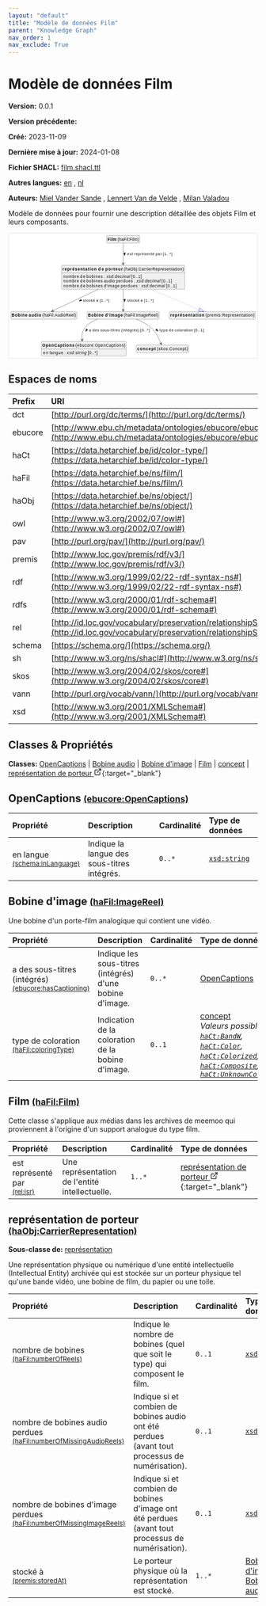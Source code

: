 ```yaml
---
layout: "default"
title: "Modèle de données Film"
parent: "Knowledge Graph"
nav_order: 1
nav_exclude: True
---
```

<svg xmlns="http://www.w3.org/2000/svg" style="display: none;"><symbol id="svg-external-link" width="24" height="24" viewBox="0 0 24 24" fill="none" stroke="currentColor" stroke-width="2" stroke-linecap="round" stroke-linejoin="round" class="feather feather-external-link"><title id="svg-external-link-title">(external link)</title><path d="M18 13v6a2 2 0 0 1-2 2H5a2 2 0 0 1-2-2V8a2 2 0 0 1 2-2h6"></path><polyline points="15 3 21 3 21 9"></polyline><line x1="10" y1="14" x2="21" y2="3"></line> </symbol></svg>

Modèle de données Film
====================

**Version:** 0.0.1

**Version précédente:** 

**Créé:** 2023-11-09

**Dernière mise à jour:** 2024-01-08

**Fichier SHACL:** [film.shacl.ttl](film.shacl.ttl)

**Autres langues:**
[en](../en)
, [nl](../nl)

**Auteurs:**
[Miel Vander Sande](mailto:miel.vandersande@meemoo.be)
, [Lennert Van de Velde](mailto:lennert.vandevelde@meemoo.be)
, [Milan Valadou](mailto:milan.valadou@meemoo.be)


Modèle de données pour fournir une description détaillée des objets Film et leurs composants.

<div class="wrap">
  <div class="zoom">
  <svg xmlns="http://www.w3.org/2000/svg" xmlns:xlink="http://www.w3.org/1999/xlink" contentStyleType="text/css" preserveAspectRatio="none" version="1.1" viewBox="0 0 858 430" zoomAndPan="magnify"><defs/><g><a href="#ebucore%3AOpenCaptions" target="_top" title="#ebucore%3AOpenCaptions" xlink:actuate="onRequest" xlink:href="#ebucore%3AOpenCaptions" xlink:show="new" xlink:title="#ebucore%3AOpenCaptions" xlink:type="simple"><g id="elem_ebucore_OpenCaptions"><rect codeLine="15" fill="#F1F1F1" height="50.5938" id="ebucore_OpenCaptions" rx="3.5" ry="3.5" style="stroke:#181818;stroke-width:0.5;" width="293" x="112.5" y="373"/><text fill="#000000" font-family="sans-serif" font-size="14" font-weight="bold" lengthAdjust="spacing" textLength="111" x="115.5" y="390.9951">OpenCaptions</text><text fill="#000000" font-family="sans-serif" font-size="14" lengthAdjust="spacing" textLength="4" x="226.5" y="390.9951"> </text><text fill="#000000" font-family="sans-serif" font-size="14" lengthAdjust="spacing" textLength="172" x="230.5" y="390.9951">(ebucore:OpenCaptions)</text><line style="stroke:#181818;stroke-width:0.5;" x1="113.5" x2="404.5" y1="399.2969" y2="399.2969"/><text fill="#000000" font-family="sans-serif" font-size="14" lengthAdjust="spacing" textLength="18" x="118.5" y="416.292">en</text><text fill="#000000" font-family="sans-serif" font-size="14" lengthAdjust="spacing" textLength="4" x="136.5" y="416.292"> </text><text fill="#000000" font-family="sans-serif" font-size="14" lengthAdjust="spacing" textLength="47" x="140.5" y="416.292">langue</text><text fill="#000000" font-family="sans-serif" font-size="14" lengthAdjust="spacing" textLength="4" x="187.5" y="416.292"> </text><text fill="#000000" font-family="sans-serif" font-size="14" lengthAdjust="spacing" textLength="5" x="191.5" y="416.292">:</text><text fill="#000000" font-family="sans-serif" font-size="14" lengthAdjust="spacing" textLength="4" x="196.5" y="416.292"> </text><text fill="#000000" font-family="sans-serif" font-size="14" font-style="italic" lengthAdjust="spacing" textLength="68" x="200.5" y="416.292">xsd:string</text><text fill="#000000" font-family="sans-serif" font-size="14" lengthAdjust="spacing" textLength="4" x="268.5" y="416.292"> </text><text fill="#000000" font-family="sans-serif" font-size="14" lengthAdjust="spacing" textLength="34" x="272.5" y="416.292">[0..*]</text></g></a><a href="#haFil%3AAudioReel" target="_top" title="#haFil%3AAudioReel" xlink:actuate="onRequest" xlink:href="#haFil%3AAudioReel" xlink:show="new" xlink:title="#haFil%3AAudioReel" xlink:type="simple"><g id="elem_haFil_AudioReel"><rect codeLine="16" fill="#F1F1F1" height="26.2969" id="haFil_AudioReel" rx="3.5" ry="3.5" style="stroke:#181818;stroke-width:0.5;" width="228" x="7" y="270"/><text fill="#000000" font-family="sans-serif" font-size="14" font-weight="bold" lengthAdjust="spacing" textLength="54" x="10" y="287.9951">Bobine</text><text fill="#000000" font-family="sans-serif" font-size="14" font-weight="bold" lengthAdjust="spacing" textLength="5" x="64" y="287.9951"> </text><text fill="#000000" font-family="sans-serif" font-size="14" font-weight="bold" lengthAdjust="spacing" textLength="43" x="69" y="287.9951">audio</text><text fill="#000000" font-family="sans-serif" font-size="14" lengthAdjust="spacing" textLength="4" x="112" y="287.9951"> </text><text fill="#000000" font-family="sans-serif" font-size="14" lengthAdjust="spacing" textLength="116" x="116" y="287.9951">(haFil:AudioReel)</text></g></a><a href="#haFil%3AImageReel" target="_top" title="#haFil%3AImageReel" xlink:actuate="onRequest" xlink:href="#haFil%3AImageReel" xlink:show="new" xlink:title="#haFil%3AImageReel" xlink:type="simple"><g id="elem_haFil_ImageReel"><rect codeLine="17" fill="#F1F1F1" height="26.2969" id="haFil_ImageReel" rx="3.5" ry="3.5" style="stroke:#181818;stroke-width:0.5;" width="249" x="270.5" y="270"/><text fill="#000000" font-family="sans-serif" font-size="14" font-weight="bold" lengthAdjust="spacing" textLength="54" x="273.5" y="287.9951">Bobine</text><text fill="#000000" font-family="sans-serif" font-size="14" font-weight="bold" lengthAdjust="spacing" textLength="5" x="327.5" y="287.9951"> </text><text fill="#000000" font-family="sans-serif" font-size="14" font-weight="bold" lengthAdjust="spacing" textLength="61" x="332.5" y="287.9951">d'image</text><text fill="#000000" font-family="sans-serif" font-size="14" lengthAdjust="spacing" textLength="4" x="393.5" y="287.9951"> </text><text fill="#000000" font-family="sans-serif" font-size="14" lengthAdjust="spacing" textLength="119" x="397.5" y="287.9951">(haFil:ImageReel)</text></g></a><a href="#haFil%3AFilm" target="_top" title="#haFil%3AFilm" xlink:actuate="onRequest" xlink:href="#haFil%3AFilm" xlink:show="new" xlink:title="#haFil%3AFilm" xlink:type="simple"><g id="elem_haFil_Film"><rect codeLine="18" fill="#F1F1F1" height="26.2969" id="haFil_Film" rx="3.5" ry="3.5" style="stroke:#181818;stroke-width:0.5;" width="114" x="338" y="7"/><text fill="#000000" font-family="sans-serif" font-size="14" font-weight="bold" lengthAdjust="spacing" textLength="31" x="341" y="24.9951">Film</text><text fill="#000000" font-family="sans-serif" font-size="14" lengthAdjust="spacing" textLength="4" x="372" y="24.9951"> </text><text fill="#000000" font-family="sans-serif" font-size="14" lengthAdjust="spacing" textLength="73" x="376" y="24.9951">(haFil:Film)</text></g></a><a href="#skos%3AConcept" target="_top" title="#skos%3AConcept" xlink:actuate="onRequest" xlink:href="#skos%3AConcept" xlink:show="new" xlink:title="#skos%3AConcept" xlink:type="simple"><g id="elem_skos_Concept"><rect codeLine="19" fill="#F1F1F1" height="26.2969" id="skos_Concept" rx="3.5" ry="3.5" style="stroke:#181818;stroke-width:0.5;" width="181" x="440.5" y="385.5"/><text fill="#000000" font-family="sans-serif" font-size="14" font-weight="bold" lengthAdjust="spacing" textLength="64" x="443.5" y="403.4951">concept</text><text fill="#000000" font-family="sans-serif" font-size="14" lengthAdjust="spacing" textLength="4" x="507.5" y="403.4951"> </text><text fill="#000000" font-family="sans-serif" font-size="14" lengthAdjust="spacing" textLength="107" x="511.5" y="403.4951">(skos:Concept)</text></g></a><a href="../../description/fr#haObj%3ACarrierRepresentation" target="_top" title="../../description/fr#haObj%3ACarrierRepresentation" xlink:actuate="onRequest" xlink:href="../../description/fr#haObj%3ACarrierRepresentation" xlink:show="new" xlink:title="../../description/fr#haObj%3ACarrierRepresentation" xlink:type="simple"><g id="elem_haObj_CarrierRepresentation"><rect codeLine="20" fill="#F1F1F1" height="83.1875" id="haObj_CarrierRepresentation" rx="3.5" ry="3.5" style="stroke:#181818;stroke-width:0.5;" width="425" x="182.5" y="110"/><text fill="#000000" font-family="sans-serif" font-size="14" font-weight="bold" lengthAdjust="spacing" textLength="118" x="185.5" y="127.9951">représentation</text><text fill="#000000" font-family="sans-serif" font-size="14" font-weight="bold" lengthAdjust="spacing" textLength="5" x="303.5" y="127.9951"> </text><text fill="#000000" font-family="sans-serif" font-size="14" font-weight="bold" lengthAdjust="spacing" textLength="20" x="308.5" y="127.9951">de</text><text fill="#000000" font-family="sans-serif" font-size="14" font-weight="bold" lengthAdjust="spacing" textLength="5" x="328.5" y="127.9951"> </text><text fill="#000000" font-family="sans-serif" font-size="14" font-weight="bold" lengthAdjust="spacing" textLength="60" x="333.5" y="127.9951">porteur</text><text fill="#000000" font-family="sans-serif" font-size="14" lengthAdjust="spacing" textLength="4" x="393.5" y="127.9951"> </text><text fill="#000000" font-family="sans-serif" font-size="14" lengthAdjust="spacing" textLength="207" x="397.5" y="127.9951">(haObj:CarrierRepresentation)</text><line style="stroke:#181818;stroke-width:0.5;" x1="183.5" x2="606.5" y1="136.2969" y2="136.2969"/><text fill="#000000" font-family="sans-serif" font-size="14" lengthAdjust="spacing" textLength="54" x="188.5" y="153.292">nombre</text><text fill="#000000" font-family="sans-serif" font-size="14" lengthAdjust="spacing" textLength="4" x="242.5" y="153.292"> </text><text fill="#000000" font-family="sans-serif" font-size="14" lengthAdjust="spacing" textLength="18" x="246.5" y="153.292">de</text><text fill="#000000" font-family="sans-serif" font-size="14" lengthAdjust="spacing" textLength="4" x="264.5" y="153.292"> </text><text fill="#000000" font-family="sans-serif" font-size="14" lengthAdjust="spacing" textLength="56" x="268.5" y="153.292">bobines</text><text fill="#000000" font-family="sans-serif" font-size="14" lengthAdjust="spacing" textLength="4" x="324.5" y="153.292"> </text><text fill="#000000" font-family="sans-serif" font-size="14" lengthAdjust="spacing" textLength="5" x="328.5" y="153.292">:</text><text fill="#000000" font-family="sans-serif" font-size="14" lengthAdjust="spacing" textLength="4" x="333.5" y="153.292"> </text><text fill="#000000" font-family="sans-serif" font-size="14" font-style="italic" lengthAdjust="spacing" textLength="82" x="337.5" y="153.292">xsd:decimal</text><text fill="#000000" font-family="sans-serif" font-size="14" lengthAdjust="spacing" textLength="4" x="419.5" y="153.292"> </text><text fill="#000000" font-family="sans-serif" font-size="14" lengthAdjust="spacing" textLength="36" x="423.5" y="153.292">[0..1]</text><text fill="#000000" font-family="sans-serif" font-size="14" lengthAdjust="spacing" textLength="54" x="188.5" y="169.5889">nombre</text><text fill="#000000" font-family="sans-serif" font-size="14" lengthAdjust="spacing" textLength="4" x="242.5" y="169.5889"> </text><text fill="#000000" font-family="sans-serif" font-size="14" lengthAdjust="spacing" textLength="18" x="246.5" y="169.5889">de</text><text fill="#000000" font-family="sans-serif" font-size="14" lengthAdjust="spacing" textLength="4" x="264.5" y="169.5889"> </text><text fill="#000000" font-family="sans-serif" font-size="14" lengthAdjust="spacing" textLength="56" x="268.5" y="169.5889">bobines</text><text fill="#000000" font-family="sans-serif" font-size="14" lengthAdjust="spacing" textLength="4" x="324.5" y="169.5889"> </text><text fill="#000000" font-family="sans-serif" font-size="14" lengthAdjust="spacing" textLength="38" x="328.5" y="169.5889">audio</text><text fill="#000000" font-family="sans-serif" font-size="14" lengthAdjust="spacing" textLength="4" x="366.5" y="169.5889"> </text><text fill="#000000" font-family="sans-serif" font-size="14" lengthAdjust="spacing" textLength="58" x="370.5" y="169.5889">perdues</text><text fill="#000000" font-family="sans-serif" font-size="14" lengthAdjust="spacing" textLength="4" x="428.5" y="169.5889"> </text><text fill="#000000" font-family="sans-serif" font-size="14" lengthAdjust="spacing" textLength="5" x="432.5" y="169.5889">:</text><text fill="#000000" font-family="sans-serif" font-size="14" lengthAdjust="spacing" textLength="4" x="437.5" y="169.5889"> </text><text fill="#000000" font-family="sans-serif" font-size="14" font-style="italic" lengthAdjust="spacing" textLength="82" x="441.5" y="169.5889">xsd:decimal</text><text fill="#000000" font-family="sans-serif" font-size="14" lengthAdjust="spacing" textLength="4" x="523.5" y="169.5889"> </text><text fill="#000000" font-family="sans-serif" font-size="14" lengthAdjust="spacing" textLength="36" x="527.5" y="169.5889">[0..1]</text><text fill="#000000" font-family="sans-serif" font-size="14" lengthAdjust="spacing" textLength="54" x="188.5" y="185.8857">nombre</text><text fill="#000000" font-family="sans-serif" font-size="14" lengthAdjust="spacing" textLength="4" x="242.5" y="185.8857"> </text><text fill="#000000" font-family="sans-serif" font-size="14" lengthAdjust="spacing" textLength="18" x="246.5" y="185.8857">de</text><text fill="#000000" font-family="sans-serif" font-size="14" lengthAdjust="spacing" textLength="4" x="264.5" y="185.8857"> </text><text fill="#000000" font-family="sans-serif" font-size="14" lengthAdjust="spacing" textLength="56" x="268.5" y="185.8857">bobines</text><text fill="#000000" font-family="sans-serif" font-size="14" lengthAdjust="spacing" textLength="4" x="324.5" y="185.8857"> </text><text fill="#000000" font-family="sans-serif" font-size="14" lengthAdjust="spacing" textLength="54" x="328.5" y="185.8857">d'image</text><text fill="#000000" font-family="sans-serif" font-size="14" lengthAdjust="spacing" textLength="4" x="382.5" y="185.8857"> </text><text fill="#000000" font-family="sans-serif" font-size="14" lengthAdjust="spacing" textLength="58" x="386.5" y="185.8857">perdues</text><text fill="#000000" font-family="sans-serif" font-size="14" lengthAdjust="spacing" textLength="4" x="444.5" y="185.8857"> </text><text fill="#000000" font-family="sans-serif" font-size="14" lengthAdjust="spacing" textLength="5" x="448.5" y="185.8857">:</text><text fill="#000000" font-family="sans-serif" font-size="14" lengthAdjust="spacing" textLength="4" x="453.5" y="185.8857"> </text><text fill="#000000" font-family="sans-serif" font-size="14" font-style="italic" lengthAdjust="spacing" textLength="82" x="457.5" y="185.8857">xsd:decimal</text><text fill="#000000" font-family="sans-serif" font-size="14" lengthAdjust="spacing" textLength="4" x="539.5" y="185.8857"> </text><text fill="#000000" font-family="sans-serif" font-size="14" lengthAdjust="spacing" textLength="36" x="543.5" y="185.8857">[0..1]</text></g></a><a href="#premis%3ARepresentation" target="_top" title="#premis%3ARepresentation" xlink:actuate="onRequest" xlink:href="#premis%3ARepresentation" xlink:show="new" xlink:title="#premis%3ARepresentation" xlink:type="simple"><g id="elem_premis_Representation"><rect codeLine="21" fill="#F1F1F1" height="26.2969" id="premis_Representation" rx="3.5" ry="3.5" style="stroke:#181818;stroke-width:0.5;" width="297" x="554.5" y="270"/><text fill="#000000" font-family="sans-serif" font-size="14" font-weight="bold" lengthAdjust="spacing" textLength="118" x="557.5" y="287.9951">représentation</text><text fill="#000000" font-family="sans-serif" font-size="14" lengthAdjust="spacing" textLength="4" x="675.5" y="287.9951"> </text><text fill="#000000" font-family="sans-serif" font-size="14" lengthAdjust="spacing" textLength="169" x="679.5" y="287.9951">(premis:Representation)</text></g></a><g id="link_haFil_ImageReel_ebucore_OpenCaptions"><path codeLine="30" d="M306.58,296.04 C289.74,302.36 273.98,311.84 263,326 C252.87,339.07 251.5239,351.8971 253.2039,366.9371 " fill="none" id="haFil_ImageReel-to-ebucore_OpenCaptions" style="stroke:#454645;stroke-width:1.0;"/><polygon fill="#454645" points="253.87,372.9,256.8462,363.5116,253.3149,367.9309,248.8956,364.3997,253.87,372.9" style="stroke:#454645;stroke-width:1.0;"/><polygon fill="#000000" points="264.9927,338.5609,272.7809,333.1025,268.0851,329.5671,264.9927,338.5609" style="stroke:#000000;stroke-width:1.0;"/><text fill="#000000" font-family="sans-serif" font-size="13" lengthAdjust="spacing" textLength="8" x="277" y="339.0669">a</text><text fill="#000000" font-family="sans-serif" font-size="13" lengthAdjust="spacing" textLength="4" x="285" y="339.0669"> </text><text fill="#000000" font-family="sans-serif" font-size="13" lengthAdjust="spacing" textLength="23" x="289" y="339.0669">des</text><text fill="#000000" font-family="sans-serif" font-size="13" lengthAdjust="spacing" textLength="4" x="312" y="339.0669"> </text><text fill="#000000" font-family="sans-serif" font-size="13" lengthAdjust="spacing" textLength="68" x="316" y="339.0669">sous-titres</text><text fill="#000000" font-family="sans-serif" font-size="13" lengthAdjust="spacing" textLength="4" x="384" y="339.0669"> </text><text fill="#000000" font-family="sans-serif" font-size="13" lengthAdjust="spacing" textLength="62" x="388" y="339.0669">(intégrés)</text><text fill="#000000" font-family="sans-serif" font-size="13" lengthAdjust="spacing" textLength="4" x="450" y="339.0669"> </text><text fill="#000000" font-family="sans-serif" font-size="13" lengthAdjust="spacing" textLength="33" x="454" y="339.0669">[0..*]</text></g><g id="link_haFil_ImageReel_skos_Concept"><path codeLine="31" d="M439.12,296.12 C457.09,302.72 477.09,312.39 492,326 C510.17,342.59 519.6727,363.9987 525.1627,379.6387 " fill="none" id="haFil_ImageReel-to-skos_Concept" style="stroke:#454645;stroke-width:1.0;"/><polygon fill="#454645" points="527.15,385.3,527.9433,375.4831,525.4939,380.5822,520.3949,378.1328,527.15,385.3" style="stroke:#454645;stroke-width:1.0;"/><polygon fill="#000000" points="515.5878,338.0489,511.1444,329.6402,507.0505,333.8578,515.5878,338.0489" style="stroke:#000000;stroke-width:1.0;"/><text fill="#000000" font-family="sans-serif" font-size="13" lengthAdjust="spacing" textLength="28" x="521" y="339.0669">type</text><text fill="#000000" font-family="sans-serif" font-size="13" lengthAdjust="spacing" textLength="4" x="549" y="339.0669"> </text><text fill="#000000" font-family="sans-serif" font-size="13" lengthAdjust="spacing" textLength="16" x="553" y="339.0669">de</text><text fill="#000000" font-family="sans-serif" font-size="13" lengthAdjust="spacing" textLength="4" x="569" y="339.0669"> </text><text fill="#000000" font-family="sans-serif" font-size="13" lengthAdjust="spacing" textLength="63" x="573" y="339.0669">coloration</text><text fill="#000000" font-family="sans-serif" font-size="13" lengthAdjust="spacing" textLength="4" x="636" y="339.0669"> </text><text fill="#000000" font-family="sans-serif" font-size="13" lengthAdjust="spacing" textLength="34" x="640" y="339.0669">[0..1]</text></g><g id="link_haFil_Film_haObj_CarrierRepresentation"><path codeLine="34" d="M395,33.42 C395,50.89 395,77.55 395,103.94 " fill="none" id="haFil_Film-to-haObj_CarrierRepresentation" style="stroke:#454645;stroke-width:1.0;"/><polygon fill="#454645" points="395,109.94,399,100.94,395,104.94,391,100.94,395,109.94" style="stroke:#454645;stroke-width:1.0;"/><polygon fill="#000000" points="400,76.5664,402.9389,67.5213,397.0611,67.5213,400,76.5664" style="stroke:#000000;stroke-width:1.0;"/><text fill="#000000" font-family="sans-serif" font-size="13" lengthAdjust="spacing" textLength="20" x="409" y="76.0669">est</text><text fill="#000000" font-family="sans-serif" font-size="13" lengthAdjust="spacing" textLength="4" x="429" y="76.0669"> </text><text fill="#000000" font-family="sans-serif" font-size="13" lengthAdjust="spacing" textLength="70" x="433" y="76.0669">représenté</text><text fill="#000000" font-family="sans-serif" font-size="13" lengthAdjust="spacing" textLength="4" x="503" y="76.0669"> </text><text fill="#000000" font-family="sans-serif" font-size="13" lengthAdjust="spacing" textLength="21" x="507" y="76.0669">par</text><text fill="#000000" font-family="sans-serif" font-size="13" lengthAdjust="spacing" textLength="4" x="528" y="76.0669"> </text><text fill="#000000" font-family="sans-serif" font-size="13" lengthAdjust="spacing" textLength="33" x="532" y="76.0669">[1..*]</text></g><g id="link_haObj_CarrierRepresentation_premis_Representation"><path codeLine="38" d="M491.61,193.12 C554.77,219.67 616.3566,245.5745 657.6766,262.9445 " fill="none" id="haObj_CarrierRepresentation-to-premis_Representation" style="stroke:#0000FF;stroke-width:1.0;stroke-dasharray:1.0,3.0;"/><polygon fill="none" points="674.27,269.92,660.0017,257.4133,655.3514,268.4756,674.27,269.92" style="stroke:#0000FF;stroke-width:1.0;"/></g><g id="link_haObj_CarrierRepresentation_haFil_AudioReel"><path codeLine="43" d="M309.06,193.12 C252.87,219.67 188.7449,249.9866 151.9849,267.3566 " fill="none" id="haObj_CarrierRepresentation-to-haFil_AudioReel" style="stroke:#454645;stroke-width:1.0;"/><polygon fill="#454645" points="146.56,269.92,156.4062,269.6915,151.0807,267.7839,152.9884,262.4584,146.56,269.92" style="stroke:#454645;stroke-width:1.0;"/><polygon fill="#000000" points="242.4794,233.7029,251.913,232.4951,249.4014,227.1808,242.4794,233.7029" style="stroke:#000000;stroke-width:1.0;"/><text fill="#000000" font-family="sans-serif" font-size="13" lengthAdjust="spacing" textLength="42" x="256" y="236.0669">stocké</text><text fill="#000000" font-family="sans-serif" font-size="13" lengthAdjust="spacing" textLength="4" x="298" y="236.0669"> </text><text fill="#000000" font-family="sans-serif" font-size="13" lengthAdjust="spacing" textLength="8" x="302" y="236.0669">à</text><text fill="#000000" font-family="sans-serif" font-size="13" lengthAdjust="spacing" textLength="4" x="310" y="236.0669"> </text><text fill="#000000" font-family="sans-serif" font-size="13" lengthAdjust="spacing" textLength="33" x="314" y="236.0669">[1..*]</text></g><g id="link_haObj_CarrierRepresentation_haFil_ImageReel"><path codeLine="44" d="M395,193.12 C395,219.67 395,246.55 395,263.92 " fill="none" id="haObj_CarrierRepresentation-to-haFil_ImageReel" style="stroke:#454645;stroke-width:1.0;"/><polygon fill="#454645" points="395,269.92,399,260.92,395,264.92,391,260.92,395,269.92" style="stroke:#454645;stroke-width:1.0;"/><polygon fill="#000000" points="400,236.5664,402.9389,227.5213,397.0611,227.5213,400,236.5664" style="stroke:#000000;stroke-width:1.0;"/><text fill="#000000" font-family="sans-serif" font-size="13" lengthAdjust="spacing" textLength="42" x="409" y="236.0669">stocké</text><text fill="#000000" font-family="sans-serif" font-size="13" lengthAdjust="spacing" textLength="4" x="451" y="236.0669"> </text><text fill="#000000" font-family="sans-serif" font-size="13" lengthAdjust="spacing" textLength="8" x="455" y="236.0669">à</text><text fill="#000000" font-family="sans-serif" font-size="13" lengthAdjust="spacing" textLength="4" x="463" y="236.0669"> </text><text fill="#000000" font-family="sans-serif" font-size="13" lengthAdjust="spacing" textLength="33" x="467" y="236.0669">[1..*]</text></g></g></svg>
  </div>
</div>

## Espaces de noms

| Prefix | URI      |
| :----- | :------- |
| dct     | [http://purl.org/dc/terms/](http://purl.org/dc/terms/) |
| ebucore     | [http://www.ebu.ch/metadata/ontologies/ebucore/ebucore#](http://www.ebu.ch/metadata/ontologies/ebucore/ebucore#) |
| haCt     | [https://data.hetarchief.be/id/color-type/](https://data.hetarchief.be/id/color-type/) |
| haFil     | [https://data.hetarchief.be/ns/film/](https://data.hetarchief.be/ns/film/) |
| haObj     | [https://data.hetarchief.be/ns/object/](https://data.hetarchief.be/ns/object/) |
| owl     | [http://www.w3.org/2002/07/owl#](http://www.w3.org/2002/07/owl#) |
| pav     | [http://purl.org/pav/](http://purl.org/pav/) |
| premis     | [http://www.loc.gov/premis/rdf/v3/](http://www.loc.gov/premis/rdf/v3/) |
| rdf     | [http://www.w3.org/1999/02/22-rdf-syntax-ns#](http://www.w3.org/1999/02/22-rdf-syntax-ns#) |
| rdfs     | [http://www.w3.org/2000/01/rdf-schema#](http://www.w3.org/2000/01/rdf-schema#) |
| rel     | [http://id.loc.gov/vocabulary/preservation/relationshipSubType/](http://id.loc.gov/vocabulary/preservation/relationshipSubType/) |
| schema     | [https://schema.org/](https://schema.org/) |
| sh     | [http://www.w3.org/ns/shacl#](http://www.w3.org/ns/shacl#) |
| skos     | [http://www.w3.org/2004/02/skos/core#](http://www.w3.org/2004/02/skos/core#) |
| vann     | [http://purl.org/vocab/vann/](http://purl.org/vocab/vann/) |
| xsd     | [http://www.w3.org/2001/XMLSchema#](http://www.w3.org/2001/XMLSchema#) |

## Classes & Propriétés

**Classes:** 
 [OpenCaptions](#ebucore%3AOpenCaptions) |  [Bobine audio](#haFil%3AAudioReel) |  [Bobine d'image](#haFil%3AImageReel) |  [Film](#haFil%3AFilm) |  [concept](#skos%3AConcept) |  [représentation de porteur <svg class="svg-external-link" viewBox="0 0 24 24" aria-labelledby="svg-external-link-title"><use xlink:href="#svg-external-link"></use></svg>](../../description/fr#haObj%3ACarrierRepresentation){:target="_blank"}
## <a id="ebucore%3AOpenCaptions"></a>OpenCaptions <small>[(ebucore:OpenCaptions)](http://www.ebu.ch/metadata/ontologies/ebucore/ebucore#OpenCaptions)</small>




| Propriété | Description | Cardinalité | Type de données |
| :------ | :---------- | :---------- | :------- |
| <a id='schema%3AinLanguage'></a>en langue <br> <small>[(schema:inLanguage)](https://schema.org/inLanguage)</small> | Indique la langue des sous-titres intégrés. | `0..*` | [`xsd:string`](http://www.w3.org/2001/XMLSchema#string)  |

## <a id="haFil%3AImageReel"></a>Bobine d'image <small>[(haFil:ImageReel)](https://data.hetarchief.be/ns/film/ImageReel)</small>


Une bobine d'un porte-film analogique qui contient une vidéo.

| Propriété | Description | Cardinalité | Type de données |
| :------ | :---------- | :---------- | :------- |
| <a id='ebucore%3AhasCaptioning'></a>a des sous-titres (intégrés) <br> <small>[(ebucore:hasCaptioning)](http://www.ebu.ch/metadata/ontologies/ebucore/ebucore#hasCaptioning)</small> | Indique les sous-titres (intégrés) d'une bobine d'image. | `0..*` | [OpenCaptions](#ebucore%3AOpenCaptions)  |
| <a id='haFil%3AcoloringType'></a>type de coloration <br> <small>[(haFil:coloringType)](https://data.hetarchief.be/ns/film/coloringType)</small> | Indication de la coloration de la bobine d'image. | `0..1` | [concept](#skos%3AConcept) <br>_Valeurs possibles: [`haCt:BandW`](https://data.hetarchief.be/id/color-type/BandW), [`haCt:Color`](https://data.hetarchief.be/id/color-type/Color), [`haCt:Colorized`](https://data.hetarchief.be/id/color-type/Colorized), [`haCt:Composite`](https://data.hetarchief.be/id/color-type/Composite), [`haCt:UnknownColorType`](https://data.hetarchief.be/id/color-type/UnknownColorType)_ |

## <a id="haFil%3AFilm"></a>Film <small>[(haFil:Film)](https://data.hetarchief.be/ns/film/Film)</small>


Cette classe s'applique aux médias dans les archives de meemoo qui proviennent à l'origine d'un support analogue du type film.

| Propriété | Description | Cardinalité | Type de données |
| :------ | :---------- | :---------- | :------- |
| <a id='rel%3Aisr'></a>est représenté par <br> <small>[(rel:isr)](http://id.loc.gov/vocabulary/preservation/relationshipSubType/isr)</small> | Une représentation de l'entité intellectuelle. | `1..*` | [représentation de porteur <svg class="svg-external-link" viewBox="0 0 24 24" aria-labelledby="svg-external-link-title"><use xlink:href="#svg-external-link"></use></svg>](../../description/fr#haObj%3ACarrierRepresentation){:target="_blank"}  |

## <a id="haObj%3ACarrierRepresentation"></a>représentation de porteur <small>[(haObj:CarrierRepresentation)](https://data.hetarchief.be/ns/object/CarrierRepresentation)</small>


**Sous-classe de:** 
[représentation](#premis%3ARepresentation)

Une représentation physique ou numérique d'une entité intellectuelle (Intellectual Entity) archivée qui est stockée sur un porteur physique tel qu'une bande vidéo, une bobine de film, du papier ou une toile.

| Propriété | Description | Cardinalité | Type de données |
| :------ | :---------- | :---------- | :------- |
| <a id='haFil%3AnumberOfReels'></a>nombre de bobines <br> <small>[(haFil:numberOfReels)](https://data.hetarchief.be/ns/film/numberOfReels)</small> | Indique le nombre de bobines (quel que soit le type) qui composent le film. | `0..1` | [`xsd:decimal`](http://www.w3.org/2001/XMLSchema#decimal)  |
| <a id='haFil%3AnumberOfMissingAudioReels'></a>nombre de bobines audio perdues <br> <small>[(haFil:numberOfMissingAudioReels)](https://data.hetarchief.be/ns/film/numberOfMissingAudioReels)</small> | Indique si et combien de bobines audio ont été perdues (avant tout processus de numérisation). | `0..1` | [`xsd:decimal`](http://www.w3.org/2001/XMLSchema#decimal)  |
| <a id='haFil%3AnumberOfMissingImageReels'></a>nombre de bobines d'image perdues <br> <small>[(haFil:numberOfMissingImageReels)](https://data.hetarchief.be/ns/film/numberOfMissingImageReels)</small> | Indique si et combien de bobines d'image ont été perdues (avant tout processus de numérisation). | `0..1` | [`xsd:decimal`](http://www.w3.org/2001/XMLSchema#decimal)  |
| <a id='premis%3AstoredAt'></a>stocké à <br> <small>[(premis:storedAt)](http://www.loc.gov/premis/rdf/v3/storedAt)</small> | Le porteur physique où la représentation est stocké. | `1..*` | [Bobine d'image](#haFil%3AImageReel) _ou_ [Bobine audio](#haFil%3AAudioReel)  |



[^1]: Étiquettes de langue uniques requises
<style>
.zoom > svg {
    width: 100%;
    height: auto;
    background-color: #fff;
}

.zoom > svg text{
   -webkit-user-select: none;
   -moz-user-select: none;
   -ms-user-select: none;
   user-select: none;
}

.wrap {
  overflow: hidden;
  border: 1px solid #E6E6E6;
}

.zoom {
  position: relative;
}

.zoom:hover {
  transform: scale(2.0); cursor: grab;
}
.svg-external-link {
  width: 16px;
  height: 16px;
}
</style>
<script>
var svg = document.querySelector('svg[zoomAndPan="magnify"]');
var zoomDiv = document.querySelector('.zoom');
zoomDiv.addEventListener('mouseleave', onMouseOutZoomDiv);
if (window.PointerEvent) {
  svg.addEventListener('pointerdown', onPointerDown);
  svg.addEventListener('pointerup', onPointerUp);
  svg.addEventListener('pointerleave', onPointerUp); 
  svg.addEventListener('pointermove', onPointerMove); 
} else {

  svg.addEventListener('mousedown', onPointerDown); 
  svg.addEventListener('mouseup', onPointerUp); 
  svg.addEventListener('mouseleave', onPointerUp); 
  svg.addEventListener('mousemove', onPointerMove); 

  svg.addEventListener('touchstart', onPointerDown);
  svg.addEventListener('touchend', onPointerUp);
  svg.addEventListener('touchmove', onPointerMove); 
}

function getPointFromEvent (event) {
  var point = {x:0, y:0};
  if (event.targetTouches) {
    point.x = event.targetTouches[0].clientX;
    point.y = event.targetTouches[0].clientY;
  } else {
    point.x = event.clientX;
    point.y = event.clientY;
  }
  
  return point;
}

var isPointerDown = false;

var pointerOrigin = {
  x: 0,
  y: 0
};

function onPointerDown(event) {
  isPointerDown = true; 
  
  var pointerPosition = getPointFromEvent(event);
  pointerOrigin.x = pointerPosition.x;
  pointerOrigin.y = pointerPosition.y;
}

var originalViewBoxString = svg.getAttribute('viewBox');
var originalViewBoxList= svg.viewBox.baseVal;

var originalViewBox = {
    x: originalViewBoxList.x,
    y: originalViewBoxList.y,
    width: originalViewBoxList.width,
    height: originalViewBoxList.height
};

var viewBox = structuredClone(originalViewBox);
console.log(viewBox);
var newViewBox = {
  x: 0,
  y: 0
};

var ratio = viewBox.width / svg.getBoundingClientRect().width;
window.addEventListener('resize', function() {
  ratio = viewBox.width / svg.getBoundingClientRect().width;
});

function onPointerMove (event) {
  if (!isPointerDown) {
    return;
  }
  event.preventDefault();

  var pointerPosition = getPointFromEvent(event);

  newViewBox.x = viewBox.x - ((pointerPosition.x - pointerOrigin.x) * ratio);
  newViewBox.y = viewBox.y - ((pointerPosition.y - pointerOrigin.y) * ratio);

  var viewBoxString = `${newViewBox.x} ${newViewBox.y} ${viewBox.width} ${viewBox.height}`;
  svg.setAttribute('viewBox', viewBoxString);
}

function onPointerUp() {
  isPointerDown = false;

  viewBox.x = newViewBox.x;
  viewBox.y = newViewBox.y;
}
function onMouseOutZoomDiv(event) {

  var viewBoxString = structuredClone(originalViewBoxString);
  viewBox.x = 0;
  viewBox.y = 0;
  svg.setAttribute('viewBox', originalViewBoxString);
}

</script>
